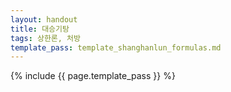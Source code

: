 ```yaml
---
layout: handout
title: 대승기탕
tags: 상한론, 처방
template_pass: template_shanghanlun_formulas.md
---
```



{% include {{ page.template_pass }} %}
